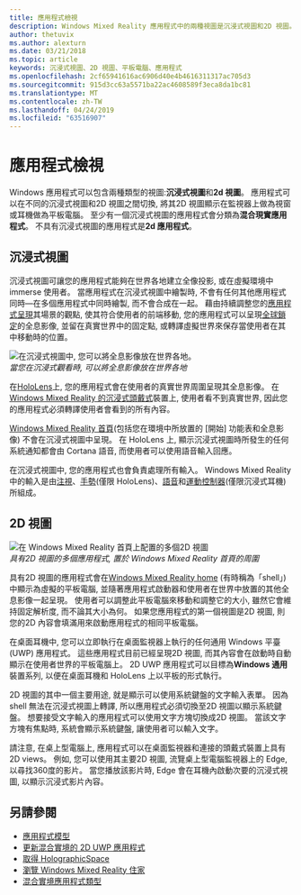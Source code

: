```yaml
---
title: 應用程式檢視
description: Windows Mixed Reality 應用程式中的兩種視圖是沉浸式視圖和2D 視圖。
author: thetuvix
ms.author: alexturn
ms.date: 03/21/2018
ms.topic: article
keywords: 沉浸式視圖、2D 視圖、平板電腦、應用程式
ms.openlocfilehash: 2cf65941616ac6906d40e4b4616311317ac705d3
ms.sourcegitcommit: 915d3cc63a5571ba22ac4608589f3eca8da1bc81
ms.translationtype: MT
ms.contentlocale: zh-TW
ms.lasthandoff: 04/24/2019
ms.locfileid: "63516907"
---
```

# <a name="app-views"></a>應用程式檢視

Windows 應用程式可以包含兩種類型的視圖:**沉浸式視圖**和**2d 視圖**。 應用程式可以在不同的沉浸式視圖和2D 視圖之間切換, 將其2D 視圖顯示在監視器上做為視窗或耳機做為平板電腦。 至少有一個沉浸式視圖的應用程式會分類為**混合現實應用程式**。 不具有沉浸式視圖的應用程式是**2d 應用程式**。

## <a name="immersive-views"></a>沉浸式視圖

沉浸式視圖可讓您的應用程式能夠在世界各地建立全像投影, 或在虛擬環境中 immerse 使用者。 當應用程式在沉浸式視圖中繪製時, 不會有任何其他應用程式同時&mdash;在多個應用程式中同時繪製, 而不會合成在一起。 藉由持續調整您的[應用程式呈現](rendering.md)其場景的觀點, 使其符合使用者的前端移動, 您的應用程式可以呈現[全球鎖定](coordinate-systems.md)的全息影像, 並留在真實世界中的固定點, 或轉譯虛擬世界來保存當使用者在其中移動時的位置。

![在沉浸式視圖中, 您可以將全息影像放在世界各地。](images/designoverview.jpg)<br>
*當您在沉浸式觀看時, 可以將全息影像放在世界各地*

在[HoloLens](hololens-hardware-details.md)上, 您的應用程式會在使用者的真實世界周圍呈現其全息影像。 在[Windows Mixed Reality 的沉浸式頭戴式](immersive-headset-hardware-details.md)裝置上, 使用者看不到真實世界, 因此您的應用程式必須轉譯使用者會看到的所有內容。

[Windows Mixed Reality 首頁](navigating-the-windows-mixed-reality-home.md)(包括您在環境中所放置的 [開始] 功能表和全息影像) 不會在沉浸式視圖中呈現。 在 HoloLens 上, 顯示沉浸式視圖時所發生的任何系統通知都會由 Cortana 語音, 而使用者可以使用語音輸入回應。

在沉浸式視圖中, 您的應用程式也會負責處理所有輸入。 Windows Mixed Reality 中的輸入是由[注視](gaze.md)、[手勢](gestures.md)(僅限 HoloLens)、[語音](voice-input.md)和[運動控制器](motion-controllers.md)(僅限沉浸式耳機) 所組成。

## <a name="2d-views"></a>2D 視圖

![在 Windows Mixed Reality 首頁上配置的多個2D 視圖](images/teleportation-640px.png)<br>
*具有2D 視圖的多個應用程式, 置於 Windows Mixed Reality 首頁的周圍*

具有2D 視圖的應用程式會在[Windows Mixed Reality home](navigating-the-windows-mixed-reality-home.md) (有時稱為「shell」) 中顯示為虛擬的平板電腦, 並隨著應用程式啟動器和使用者在世界中放置的其他全息影像一起呈現。 使用者可以調整此平板電腦來移動和調整它的大小, 雖然它會維持固定解析度, 而不論其大小為何。 如果您應用程式的第一個視圖是2D 視圖, 則您的2D 內容會填滿用來啟動應用程式的相同平板電腦。

在桌面耳機中, 您可以立即執行在桌面監視器上執行的任何通用 Windows 平臺 (UWP) 應用程式。 這些應用程式目前已經呈現2D 視圖, 而其內容會在啟動時自動顯示在使用者世界的平板電腦上。 2D UWP 應用程式可以目標為**Windows 通用**裝置系列, 以便在桌面耳機和 HoloLens 上以平板的形式執行。

2D 視圖的其中一個主要用途, 就是顯示可以使用系統鍵盤的文字輸入表單。 因為 shell 無法在沉浸式視圖上轉譯, 所以應用程式必須切換至2D 視圖以顯示系統鍵盤。 想要接受文字輸入的應用程式可以使用文字方塊切換成2D 視圖。 當該文字方塊有焦點時, 系統會顯示系統鍵盤, 讓使用者可以輸入文字。

請注意, 在桌上型電腦上, 應用程式可以在桌面監視器和連接的頭戴式裝置上具有 2D views。 例如, 您可以使用其主要2D 視圖, 流覽桌上型電腦監視器上的 Edge, 以尋找360度的影片。 當您播放該影片時, Edge 會在耳機內啟動次要的沉浸式視圖, 以顯示沉浸式影片內容。

## <a name="see-also"></a>另請參閱

* [應用程式模型](app-model.md)
* [更新混合實境的 2D UWP 應用程式](building-2d-apps.md)
* [取得 HolographicSpace](getting-a-holographicspace.md)
* [瀏覽 Windows Mixed Reality 住家](navigating-the-windows-mixed-reality-home.md)
* [混合實境應用程式類型](types-of-mixed-reality-apps.md)
